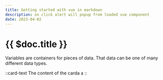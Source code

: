 ```yaml
---
title: Getting started with vue in markdown
description: on click alert will popup from loaded vue component
date: 2023-04-02
---
```


# {{ $doc.title }}

Variables are containers for pieces of data. That data can be one of many different data types.

::card-text
The content of the carda a
::
